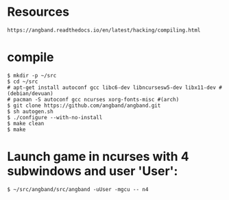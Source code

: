 # Resources
```
https://angband.readthedocs.io/en/latest/hacking/compiling.html
```

# compile
```
$ mkdir -p ~/src
$ cd ~/src
# apt-get install autoconf gcc libc6-dev libncursesw5-dev libx11-dev #(debian/devuan)
# pacman -S autoconf gcc ncurses xorg-fonts-misc #(arch)
$ git clone https://github.com/angband/angband.git
$ sh autogen.sh
$ ./configure --with-no-install
$ make clean
$ make
```

# Launch game in ncurses with 4 subwindows and user 'User':
```
$ ~/src/angband/src/angband -uUser -mgcu -- n4
```
